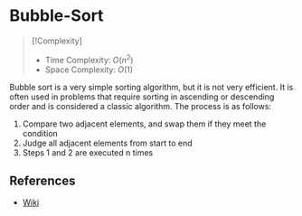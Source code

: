 # Bubble-Sort

> [!Complexity]
> 
> - Time Complexity: $O(n^2)$
> - Space Complexity: $O(1)$

Bubble sort is a very simple sorting algorithm, but it is not very efficient. It is often used in problems that require sorting in ascending or descending order and is considered a classic algorithm. The process is as follows:

1. Compare two adjacent elements, and swap them if they meet the condition
2. Judge all adjacent elements from start to end
3. Steps 1 and 2 are executed n times

## References
- [Wiki](https://zh.wikipedia.org/wiki/%E5%86%92%E6%B3%A1%E6%8E%92%E5%BA%8F)